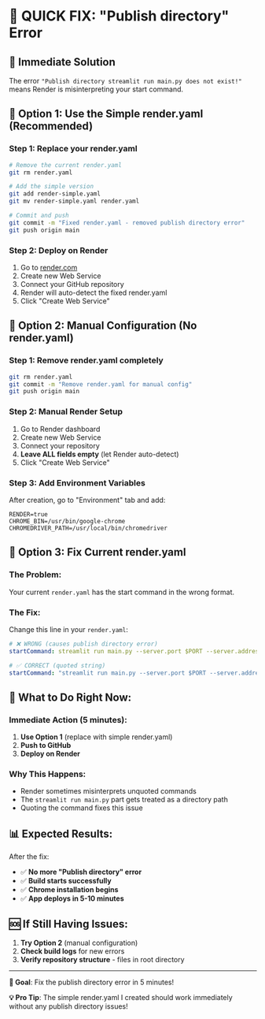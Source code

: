 # 🚨 QUICK FIX: "Publish directory" Error

## 🎯 **Immediate Solution**

The error `"Publish directory streamlit run main.py does not exist!"` means Render is misinterpreting your start command.

## 🔧 **Option 1: Use the Simple render.yaml (Recommended)**

### **Step 1: Replace your render.yaml**

```bash
# Remove the current render.yaml
git rm render.yaml

# Add the simple version
git add render-simple.yaml
git mv render-simple.yaml render.yaml

# Commit and push
git commit -m "Fixed render.yaml - removed publish directory error"
git push origin main
```

### **Step 2: Deploy on Render**

1. Go to [render.com](https://render.com)
2. Create new Web Service
3. Connect your GitHub repository
4. Render will auto-detect the fixed render.yaml
5. Click "Create Web Service"

## 🔧 **Option 2: Manual Configuration (No render.yaml)**

### **Step 1: Remove render.yaml completely**

```bash
git rm render.yaml
git commit -m "Remove render.yaml for manual config"
git push origin main
```

### **Step 2: Manual Render Setup**

1. Go to Render dashboard
2. Create new Web Service
3. Connect your repository
4. **Leave ALL fields empty** (let Render auto-detect)
5. Click "Create Web Service"

### **Step 3: Add Environment Variables**

After creation, go to "Environment" tab and add:

```
RENDER=true
CHROME_BIN=/usr/bin/google-chrome
CHROMEDRIVER_PATH=/usr/local/bin/chromedriver
```

## 🔧 **Option 3: Fix Current render.yaml**

### **The Problem:**

Your current `render.yaml` has the start command in the wrong format.

### **The Fix:**

Change this line in your `render.yaml`:

```yaml
# ❌ WRONG (causes publish directory error)
startCommand: streamlit run main.py --server.port $PORT --server.address 0.0.0.0

# ✅ CORRECT (quoted string)
startCommand: "streamlit run main.py --server.port $PORT --server.address 0.0.0.0"
```

## 🚀 **What to Do Right Now:**

### **Immediate Action (5 minutes):**

1. **Use Option 1** (replace with simple render.yaml)
2. **Push to GitHub**
3. **Deploy on Render**

### **Why This Happens:**

- Render sometimes misinterprets unquoted commands
- The `streamlit run main.py` part gets treated as a directory path
- Quoting the command fixes this issue

## 📊 **Expected Results:**

After the fix:

- ✅ **No more "Publish directory" error**
- ✅ **Build starts successfully**
- ✅ **Chrome installation begins**
- ✅ **App deploys in 5-10 minutes**

## 🆘 **If Still Having Issues:**

1. **Try Option 2** (manual configuration)
2. **Check build logs** for new errors
3. **Verify repository structure** - files in root directory

---

**🎯 Goal**: Fix the publish directory error in 5 minutes!

**💡 Pro Tip**: The simple render.yaml I created should work immediately without any publish directory issues!
